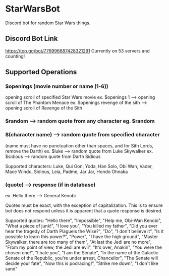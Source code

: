 # StarWarsBot

Discord bot for random Star Wars things. 

## Discord Bot Link
https://top.gg/bot/776996687428321291
Currently on 53 servers and counting!

## Supported Operations

### $openings (movie number or name (1-6)) 
opening scroll of specified Star Wars movie 
ex. $openings 1 --> opening scroll of The Phantom Menace 
ex. $openings revenge of the sith --> opening scroll of Revenge of the Sith

### $random --> random quote from any character eg. $random

### $(character name) --> random quote from specified character 
(name must have no punctuation other than spaces, and for Sith Lords, remove the Darth) 
ex. $luke --> random quote from Luke Skywalker 
ex. $sidious --> random quote from Darth Sidious

Supported characters: Luke, Qui Gon, Yoda, Han Solo, Obi Wan, Vader, Mace Windu, Sidious, Leia, Padme, Jar Jar, Hondo Ohnaka

### (quote) --> response (if in database) 
ex. Hello there --> General Kenobi

Quotes must be exact, with the exception of capitalization. This is to ensure bot does not respond unless it is apparent that a quote response is desired.

Supported quotes: "Hello there", "Impossible", "Help me, Obi-Wan Kenobi", "What a piece of junk!", "I love you", "You killed my father", "Did you ever hear the tragedy of Darth Plagueis the Wise?", "Do", "I don't believe it", "Is it possible to learn this power?", "Power", "I have the high ground", "Master Skywalker, there are too many of them", "At last the Jedi are no more", "From my point of view, the Jedi are evil", "It's over, Anakin", "You were the chosen one!", "I hate you", "I am the Senate", "In the name of the Galactic Senate of the Republic, you're under arrest, Chancellor", "The Senate will decide your fate", "Now this is podracing!", "Strike me down", "I don't like sand"

